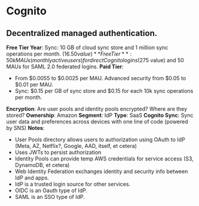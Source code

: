 # Cognito

## Decentralized managed authentication.

**Free Tier Year**: Sync: 10 GB of cloud sync store and 1 million sync operations per month. ($16.50 value)
**Free Tier**: 50k MAUs (monthly active users) for direct Cognito logins ($275 value) and 50 MAUs for SAML 2.0 federated logins.
**Paid Tier**:

- From $0.0055 to $0.0025 per MAU. Advanced security from $0.05 to $0.01 per MAU.
- Sync: $0.15 per GB of sync store and $0.15 for each 10k sync operations per month.

**Encryption**: Are user pools and identity pools encrypted? Where are they stored?
**Ownership**: Amazon
**Segment**: IdP
**Type**: SaaS
**Cognito Sync**: Sync user data and preferences across devices with one line of code (powered by SNS)
**Notes**:

- User Pools directory allows users to authorization using OAuth to IdP (Meta, AZ, Netflix?, Google, AAD, itself, et cetera) 
- Uses JWTs to persist authorization
- Identity Pools can provide temp AWS credentials for service access (S3, DynamoDB, et cetera)
- Web Identity Federation exchanges identity and security info between IdP and apps.
- IdP is a trusted login source for other services.
- OIDC is an Oauth type of IdP.
- SAML is an SSO type of IdP.
